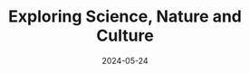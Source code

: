 ---
# Leave the homepage title empty to use the site title
title: 'Exploring Science, Nature and Culture'
date: 2024-05-24
type: landing

design:
  # Default section spacing
  spacing: "6rem"

sections:
  - block: markdown
    content:
      title: 'Welcome'
      subtitle: ''
      text: |-
        ## Exploring Science, Nature and Culture
        
        ![Skyline of HK at night](/images/landing.jpg)

        I am researcher currently in the field of developing novel antivirals. On this page I will share my latest insights and perspectives on antiviral research, medicinal chemistry and organic chemistry. Currently based in the vibrant city of Hong Kong, I am eager to learn more about the local Cantonese culture. Therefore, I am not only exploring the city, but I also traveling around Guangdong and learning Cantonese. 
        
        For the latest updates on my research and adventures, please feel free to follow my <a href="https://fediscience.org/@chem_synthesis" rel="me">Mastodon</a> account.  
    design:
      columns: '2'
  - block: collection
    id: news
    content:
      title: My latest thoughts
      subtitle: ''
      text: ''
      # Page type to display. E.g. post, talk, publication...
      page_type: post
      # Choose how many pages you would like to display (0 = all pages)
      count: 5
      # Filter on criteria
      filters:
        author: ""
        category: ""
        tag: ""
        exclude_featured: false
        exclude_future: false
        exclude_past: false
        publication_type: ""
      # Choose how many pages you would like to offset by
      offset: 0
      # Page order: descending (desc) or ascending (asc) date.
      order: desc
    design:
      # Choose a layout view
      view: article-grid
      # Reduce spacing
      spacing:
        padding: [0, 0, 0, 0]
---
